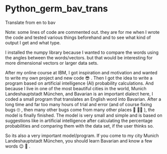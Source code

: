 # Python_germ_bav_trans
Translate from en to bav

Note: some lines of code are commented out. they are for me when I wrote the code and tested various things beforehand and to see what kind of output I get and what type.


I installed the numpy library because I wanted to compare the words using the angles between the words/vectors. but that would be interesting for more dimensional vectors or larger data sets.


After my online course at IBM, I got inspiration and motivation and wanted to write my own project and new code 😎 . Then I got the idea to write a program based on artificial intelligence (AI) probability calculations. And because I live in one of the most beautiful cities in the world, Munich Landeshauptstadt München, and Bavarian is an important dialect here, I coded a small program that translates an English word into Bavarian. After a long time and far too many hours of trial and error (and of course fixing bugs 🙄 , then many other bugs come from many other places 🤕 😵‍💫 ), the model is finally finished. The model is very small and simple and is based on suggestions like in artificial intelligence after calculating the percentage probabilities and comparing them with the data set, if the user thinks so.

So its also a very important model/program. If you come to my city Munich Landeshauptstadt München, you should learn Bavarian and know a few words 😉 🙂 .

